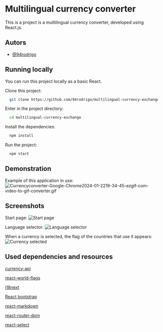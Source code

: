 
# Multilingual currency converter

This is a project is a multilingual currency converter, developed using React.js.
## Autors

- [@94rodrigo](https://github.com/94rodrigo)


## Running locally

You can run this project locally as a basic React.

Clone this project:

```bash
  git clone https://github.com/94rodrigo/multilingual-currency-exchange.git
```

Enter in the project directory:

```bash
  cd multilingual-currency-exchange
```

Install the dependencies:

```bash
  npm install
```

Run the project:

```bash
  npm start
```


## Demonstration

Example of this application in use:
![Currencyconverter-Google-Chrome2024-01-2219-34-45-ezgif-com-video-to-gif-converter.gif](https://i.postimg.cc/ryQjyC6g/Currencyconverter-Google-Chrome2024-01-2219-34-45-ezgif-com-video-to-gif-converter.gif)


## Screenshots

Start page:
![Start page](https://i.postimg.cc/jsF7ZgHz/Captura-de-tela-2024-01-22-193920.jpg)

Language selector:
![Language selector](https://i.postimg.cc/y8rkpxZV/Captura-de-tela-2024-01-22-193854.jpg)

When a currency is selected, the flag of the countries that use it appears:
![Currency selected](https://i.postimg.cc/NFYM2rWx/Captura-de-tela-2024-01-22-193927.jpg)



## Used dependencies and resources

[currency-api](https://github.com/fawazahmed0/currency-api)

[react-world-flags](https://github.com/smucode/react-world-flags)

[i18next](https://react.i18next.com/)

[React bootstrap](https://react-bootstrap.netlify.app/)

[react-markdown](https://github.com/remarkjs/react-markdown)

[react-router-dom](https://reactrouter.com/en/main)

[react-select](https://react-select.com)